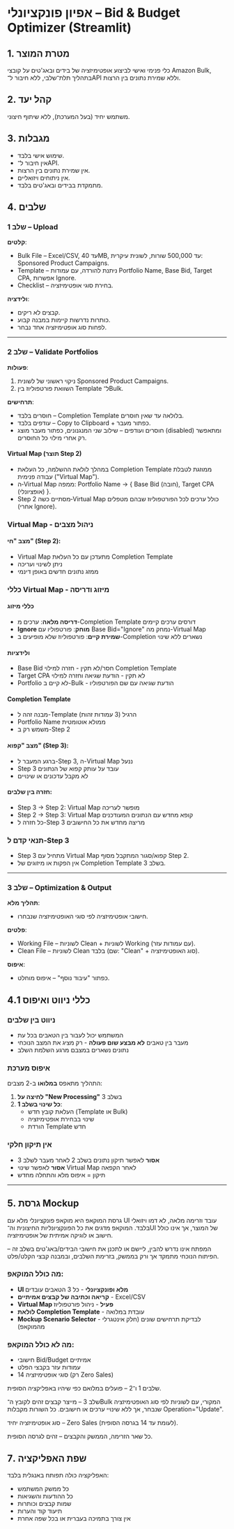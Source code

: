 # אפיון פונקציונלי – Bid & Budget Optimizer (Streamlit)

## 1. מטרת המוצר
כלי פנימי ואישי לביצוע אופטימיזציה של בידים ובאג'טים על קובצי Amazon Bulk, בתהליך תלת־שלבי, ללא חיבור ל־API וללא שמירת נתונים בין הרצות.

## 2. קהל יעד
משתמש יחיד (בעל המערכת), ללא שיתוף חיצוני.

## 3. מגבלות
- שימוש אישי בלבד.
- אין חיבור ל־API.
- אין שמירת נתונים בין הרצות.
- אין ניתוחים ויזואליים.
- מתמקדת בבידים ובאג'טים בלבד.

## 4. שלבים

### שלב 1 – Upload
**קלטים**:
- Bulk File – Excel/CSV, עד 40MB, עד 500,000 שורות, לשונית עיקרית: Sponsored Product Campaigns.
- Template – ניתנת להורדה, עם עמודות Portfolio Name, Base Bid, Target CPA, אפשרות Ignore.
- Checklist – בחירת סוגי אופטימיזציה.

**ולידציה**:
- קבצים לא ריקים.
- כותרות נדרשות קיימות במבנה קבוע.
- לפחות סוג אופטימיזציה אחד נבחר.

---

### שלב 2 – Validate Portfolios
**פעולות**:
1. ניקוי ראשוני של לשונית Sponsored Product Campaigns.
2. השוואת פורטפוליוז בין Template ל־Bulk.

**תרחישים**:
- חוסרים בלבד – Completion Template בלולאה עד שאין חוסרים.
- עודפים בלבד – Copy to Clipboard + כפתור מעבר.
- חוסרים ועודפים – שילוב שני המנגנונים, כפתור מעבר מוצג (disabled) ומתאפשר רק אחרי מילוי כל החוסרים.

#### Virtual Map (תוצר Step 2)
- במהלך לולאת ההשלמה, כל העלאת Completion Template ממוזגת לטבלת עבודה פנימית ("Virtual Map").
- ה‑Virtual Map ממפה: Portfolio Name → { Base Bid (חובה), Target CPA (אופציונלי) }.
- Step 2 מסתיים כשה‑Virtual Map כולל ערכים לכל הפורטפוליוז שבהם מטפלים (אחרי Ignore).

### Virtual Map - ניהול מצבים

#### מצב "חי" (Step 2):
- Virtual Map מתעדכן עם כל העלאת Completion Template
- ניתן לשינוי ועריכה
- ממזג נתונים חדשים באופן דינמי

### כללי Virtual Map - מיזוג ודריסה

#### כללי מיזוג
- **דריסה מלאה**: ערכים מ-Completion Template דורסים ערכים קיימים
- **Ignore מוחק**: פורטפוליו עם Base Bid="Ignore" נמחק מה-Virtual Map
- **שמירת קיים**: פורטפוליוז שלא מופיעים ב-Completion נשארים ללא שינוי

#### ולידציות
- Base Bid חסר/לא תקין - חזרה למילוי Completion Template
- Target CPA לא תקין - הודעת שגיאה וחזרה למילוי
- Portfolio לא קיים ב-Bulk - הודעת שגיאה עם שם הפורטפוליו

#### Completion Template
- מבנה זהה ל-Template הרגיל (3 עמודות זהות)
- Portfolio Name ממולא אוטומטית
- משמש רק ב-Step 2

#### מצב "קפוא" (Step 3):
- ברגע המעבר ל-Step 3, ה-Virtual Map ננעל
- Step 3 עובד על עותק קפוא של הנתונים
- לא מקבל עדכונים או שינויים

#### חזרה בין שלבים:
- Step 3 → Step 2: Virtual Map מופשר לעריכה
- Step 2 → Step 3: Virtual Map קופא מחדש עם הנתונים המעודכנים
- כל חזרה ל-Step 3 מריצה מחדש את כל החישובים

### תנאי קדם ל‑Step 3
- Step 3 מתחיל עם Virtual Map קפוא/סגור המתקבל מסוף Step 2.
- אין הפקות או מיזוגים של Completion Template בשלב 3.


---

### שלב 3 – Optimization & Output
**תהליך מלא**:
- חישובי אופטימיזציה לפי סוגי האופטימיזציה שנבחרו.

**פלטים**:
- Working File – לשוניות Clean + לשוניות Working (עם עמודות עזר).
- Clean File – לשוניות Clean בלבד (שם: "Clean" + סוג האופטימיזציה).

**איפוס**:
- כפתור "עיבוד נוסף" – איפוס מוחלט.


## 4.1 כללי ניווט ואיפוס

### ניווט בין שלבים
- המשתמש יכול לעבור בין הטאבים בכל עת
- מעבר בין טאבים **לא מבצע שום פעולה** - רק מציג את המצב הנוכחי
- נתונים נשארים במצבם מרגע השלמת השלב

### איפוס מערכת
התהליך מתאפס **במלואו** ב-2 מצבים:
1. **לחיצה על "New Processing"** בשלב 3
2. **כל שינוי בשלב 1**:
   - העלאת קובץ חדש (Template או Bulk)
   - שינוי בבחירת אופטימיזציה
   - הורדת Template חדש

### אין תיקון חלקי
- **אסור** לאפשר תיקון נתונים בשלב 2 לאחר מעבר לשלב 3
- **אסור** לאפשר שינוי Virtual Map לאחר הקפאה
- תיקון = איפוס מלא והתחלה מחדש


---

## 5. גרסת Mockup
גרסת המוקאפ היא מוקאפ פונקציונלי מלא עם UI עובד וזרימה מלאה, לא דמו ויזואלי בלבד. המוקאפ מדגים את כל הפונקציונליות החיצונית וה־UI של המוצר, אך אינו כולל חישוב או לוגיקה אמיתית של אופטימיזציה.

המפתח אינו נדרש להבין, ליישם או לתכנן את חישובי הבידים/באג'טים בשלב זה – הפיתוח הנוכחי מתמקד אך ורק בממשק, בזרימת השלבים, ובמבנה קבצי הקלט/פלט.

### מה כולל המוקאפ:
- **UI מלא ופונקציונלי** - כל 3 הטאבים עובדים
- **קריאה וכתיבה של קבצים אמיתיים** - Excel/CSV
- **Virtual Map פעיל** - ניהול פורטפוליוז
- **לולאת Completion Template** - עובדת במלואה
- **Mockup Scenario Selector** - לבדיקת תרחישים שונים (חלק אינטגרלי מהמוקאפ)

### מה לא כולל המוקאפ:
- חישובי Bid/Budget אמיתיים
- עמודות עזר בקבצי הפלט
- 14 סוגי אופטימיזציה (רק Zero Sales)

שלבים 1 ו־2 – פועלים במלואם כפי שיהיו באפליקציה הסופית.

שלב 3 – מייצר קבצים זהים לקובץ ה־Bulk המקורי, עם לשוניות לפי סוג האופטימיזציה שנבחר, אך ללא שינויי ערכים או חישובים. כל השורות מקבלות Operation="Update".

סוג אופטימיזציה יחיד – Zero Sales (לעומת עד 14 בגרסה הסופית).

כל שאר הזרימה, הממשק והקבצים – זהים לגרסה הסופית.


## 7. שפת האפליקציה
האפליקציה כולה תפותח באנגלית בלבד:
- כל ממשק המשתמש
- כל ההודעות והשגיאות
- שמות קבצים וכותרות
- תיעוד קוד והערות
- אין צורך בתמיכה בעברית או בכל שפה אחרת